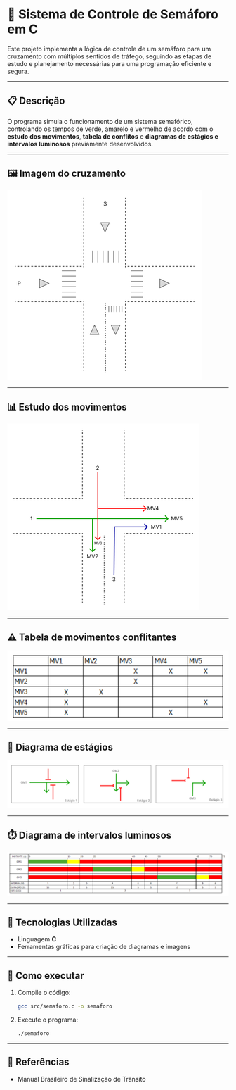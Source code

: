 # 🚦 Sistema de Controle de Semáforo em C

Este projeto implementa a lógica de controle de um semáforo para um cruzamento com múltiplos sentidos de tráfego, seguindo as etapas de estudo e planejamento necessárias para uma programação eficiente e segura.

---

## 📋 Descrição
O programa simula o funcionamento de um sistema semafórico, controlando os tempos de verde, amarelo e vermelho de acordo com o **estudo dos movimentos**, **tabela de conflitos** e **diagramas de estágios e intervalos luminosos** previamente desenvolvidos.

---

## 🖼️ Imagem do cruzamento
![Imagem do cruzamento](docs/cruzamento.png)

---

## 📊 Estudo dos movimentos
![Estudo dos movimentos](docs/estudo_movimentos.png)

---

## ⚠️ Tabela de movimentos conflitantes
![Tabela de movimentos conflitantes](docs/tabela_conflitos.png)

---

## 🔄 Diagrama de estágios
![Diagrama de estágios](docs/diagrama_estagios.png)

---

## ⏱️ Diagrama de intervalos luminosos
![Diagrama de intervalos luminosos](docs/diagrama_intervalos.png)

---

## 🔧 Tecnologias Utilizadas
- Linguagem **C**
- Ferramentas gráficas para criação de diagramas e imagens

---

## 🚀 Como executar
1. Compile o código:
   ```bash
   gcc src/semaforo.c -o semaforo
   ```
2. Execute o programa:
   ```bash
   ./semaforo
   ```

---

## 📑 Referências
- Manual Brasileiro de Sinalização de Trânsito

